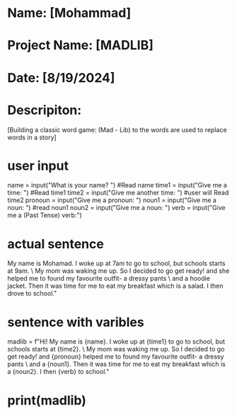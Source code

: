 # Name: [Mohammad]
# Project Name: [MADLIB]
# Date: [8/19/2024]

# Descripiton: 
[Building a classic word game: (Mad - Lib) to the words are used to replace words in a story]

# user input
name = input("What is your name? ")
#Read name
time1 = input("Give me a time: ")
#Read time1
time2 = input("Give me another time: ")
#user will Read time2 
pronoun = input("Give me a pronoun: ")
noun1 = input("Give me a noun: ")
#read noun1
noun2 = input("Give me a noun: ")
verb = input("Give me a (Past Tense) verb:")

# actual sentence
My name is Mohamad. I woke up at 7am to go to school, but schools starts at 9am. \ My mom was waking me up. So I decided to go get ready! and she helped me to found my favourite outfit- a dressy pants \ and a hoodie jacket. Then it was time for me to eat my breakfast which is a salad. I then drove to school."

# sentence with varibles 
madlib = f"Hi! My name is {name}. I woke up at {time1} to go to school, but schools starts at {time2}. \ My mom was waking me up. So I decided to go get ready! and {pronoun} helped me to found my favourite outfit- a dressy pants \ and a {noun1}. Then it was time for me to eat my breakfast which is a {noun2}. I then {verb} to school."


# print(madlib)
